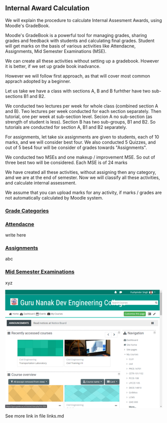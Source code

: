 ## Internal Award Calculation

We will explain the procedure to calculate Internal Assesment Awards, using
Moodle's GradeBook.

Moodle's GradeBook is a powerful tool for managing grades, sharing grades
and feedback with students and calculating final grades.  Student will get
marks on the basis of various activities like Attendacne, Assignments, Mid
Semester Examinations (MSE).

We can create all these activities without setting up a gradebook.  However
it is better, if we set up grade book inadvance.

However we will follow first approach, as that will cover most common
apprach adopted by a beginner.

Let us take we have a class with sections A, B and B furhther have two
sub-sections B1 and B2.

We conducted two lectures per week for whole class (combined section A and
B). Two lectures per week conducted for each section separately. Then
tutorial, one per week at sub-section level. Secion A no sub-section (as
strength of student is less). Section B has two sub-groups, B1 and B2. So
tutorials are conducted for section A, B1 and B2 separately.

For assignments, let take six assignments are given to students, each of 10
marks, and we will consider best four. We also conducted 5 Quizzes, and out
of 5 bes4 four will be consider of grades towards "Assignments".  

We conducted two MSEs and one makeup / improvement MSE. So out of three best
two will be considered. Each MSE is of 24 marks

We have created all these activities, without assigning then any category,
amd we are at the end of semester. Now we will classify all these
activities, and calculate internal assessment.

We assume that you can upload marks for any activity, if marks / grades are
not automatically calculated by Moodle system. 

### [Grade Categories](GradeCategories.html)

### [Attendacne](Attendance.html)

write here


### [Assignments](Assignments.html)

abc

### [Mid Semester Examinations](MSE.html)

xyz

![101](Quiz/Quiz101.png)

See more link in file links.md

